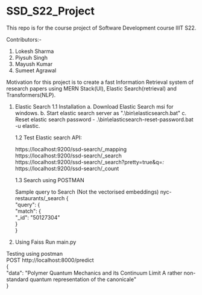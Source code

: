 # SSD_S22_Project
This repo is for the course project of Software Development course IIIT S22.

Contributors:-
1. Lokesh Sharma
2. Piysuh Singh
3. Mayush Kumar
4. Sumeet Agrawal

Motivation for this project is to create a fast Information Retrieval system of research papers using MERN Stack(UI), Elastic Search(retrieval) and Transformers(NLP).




1. Elastic Search
    1.1 Installation
    a. Download Elastic Search msi for windows.
    b. Start elastic search server as ".\bin\elasticsearch.bat"
    c. Reset elastic search password - .\bin\elasticsearch-reset-password.bat -u elastic.

    1.2 Test Elastic search API:

    https://localhost:9200/ssd-search/_mapping </br>
    https://localhost:9200/ssd-search/_search </br>
    https://localhost:9200/ssd-search/_search?pretty=true&q=*:* </br>
    https://localhost:9200/ssd-search/_count </br>
    
    1.3 Search using POSTMAN
    
    Sample query to Search (Not the vectorised embeddings)
    nyc-restaurants/_search
    {</br>
        "query": {</br>
            "match": {</br>
                "_id": "50127304"</br>
            }</br>
     }</br>
 
 2. Using Faiss
    Run main.py
   
  Testing using postman</br>
  POST http://localhost:8000/predict</br>
  {</br>
    "data": "Polymer Quantum Mechanics and its Continuum Limit A rather non-standard quantum representation of the canonicale"</br>
    }</br>
  
